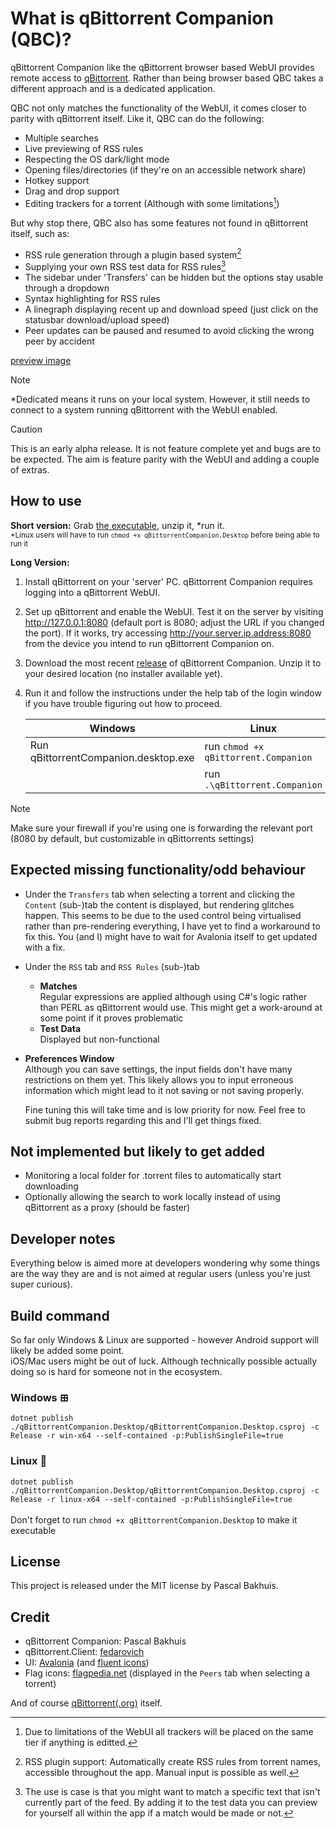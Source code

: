 ﻿# What is  qBittorrent Companion (QBC)?
qBittorrent Companion like the qBittorrent browser based WebUI provides remote access to [qBittorrent](https://www.qBittorrent.org/). Rather than being browser based
QBC takes a different approach and is a dedicated application.

QBC not only matches the functionality of the WebUI, it comes closer to parity with qBittorrent itself. Like it, QBC can do the following:
* Multiple searches 
* Live previewing of RSS rules 
* Respecting the OS dark/light mode
* Opening files/directories (if they're on an accessible network share)
* Hotkey support
* Drag and drop support 
* Editing trackers for a torrent (Although with some limitations[^1])

But why stop there, QBC also has some features not found in qBittorrent itself, such as:
* RSS rule generation through a plugin based system[^2]
* Supplying your own RSS test data for RSS rules[^3]
* The sidebar under 'Transfers' can be hidden but the options stay usable through a dropdown 
* Syntax highlighting for RSS rules
* A linegraph displaying recent up and download speed (just click on the statusbar download/upload speed)
* Peer updates can be paused and resumed to avoid clicking the wrong peer by accident

[^1]: Due to limitations of the WebUI all trackers will be placed on the same tier if anything is editted.
[^2]: RSS plugin support: Automatically create RSS rules from torrent names, accessible throughout the app. Manual input is possible as well.
[^3]: The use is case is that you might want to match a specific text that isn't currently part of the feed. By adding it to the test data you can preview for yourself all within the app if a match would be made or not.

[preview image](https://i.imgur.com/uoMtuEA.gif)

>[!NOTE]
> *Dedicated means it runs on your local system. However, it still needs to connect to a system running qBittorrent with the WebUI enabled.

> [!CAUTION]
> This is an early alpha release. It is not feature complete yet and bugs are to be expected. The aim is feature parity with  the WebUI and adding a couple of extras.

## How to use
**Short version:** Grab [the executable](https://github.com/Axeia/qBittorrentCompanion/releases/), unzip it, *run it.<br/>
<sub>*Linux users will have to run `chmod +x qBittorrentCompanion.Desktop` before being able to run it</sub>

**Long Version:**
1. Install qBittorrent on your 'server' PC. qBittorrent Companion requires logging into a qBittorrent WebUI.
2. Set up qBittorrent and enable the WebUI. Test it on the server by visiting http://127.0.0.1:8080 (default port is 8080; adjust the URL if you changed the port).
If it works, try accessing http://your.server.ip.address:8080 from the device you intend to run qBittorrent Companion on.
3. Download the most recent [release](https://github.com/Axeia/qBittorrentCompanion/releases/) of qBittorrent Companion. 
Unzip it to your desired location (no installer available yet).
4. Run it and follow the instructions under the help tab of the login window if you have trouble figuring out how to proceed.

    | Windows                              | Linux                                |
    | ------------------------------------ | ------------------------------------ |
    | Run qBittorrentCompanion.desktop.exe | run `chmod +x qBittorrent.Companion` |
    |                                      | run `.\qBittorrent.Companion`        |

>[!NOTE]
> Make sure your firewall if you're using one is forwarding the relevant port (8080 by default, but customizable in qBittorrents settings)

## Expected missing functionality/odd behaviour

* Under the `Transfers` tab when selecting a torrent and clicking the `Content` (sub-)tab the content is displayed, but rendering glitches happen. This seems to be due to the used control being virtualised rather than pre-rendering everything, I have yet to find a workaround to fix this. You (and I) might have to wait for Avalonia itself to get updated with a fix.
* Under the `RSS` tab and `RSS Rules` (sub-)tab
	* **Matches**<br/>
	Regular expressions are applied although using C#'s logic rather than PERL as qBittorrent would use. This might get a work-around at some point if it proves problematic
	* **Test Data**<br/>
	Displayed but non-functional
* **Preferences Window**<br/>
  Although you can save settings, the input fields don't have many restrictions on them yet. This likely allows you to input erroneous information which might lead to it not saving or not saving properly.

  Fine tuning this will take time and is low priority for now. Feel free to submit bug reports regarding this and I'll get things fixed.

## Not implemented but likely to get added
* Monitoring a local folder for .torrent files to automatically start downloading
* Optionally allowing the search to work locally instead of using qBittorrent as a proxy (should be faster)

## Developer notes
Everything below is aimed more at developers wondering why some things are the way they are and is not aimed at regular users (unless you're just super curious).

## Build command
So far only Windows & Linux are supported - however Android support will likely be added some point. <br/>
iOS/Mac users might be out of luck. Although technically possible actually doing so is hard for someone not in the ecosystem.
### Windows ⊞<br/>
```dotnet publish ./qBittorrentCompanion.Desktop/qBittorrentCompanion.Desktop.csproj -c Release -r win-x64 --self-contained -p:PublishSingleFile=true```

### Linux 🐧<br/>
```dotnet publish ./qBittorrentCompanion.Desktop/qBittorrentCompanion.Desktop.csproj -c Release -r linux-x64 --self-contained -p:PublishSingleFile=true```<br/>
<br/>
Don't forget to run `chmod +x qBittorrentCompanion.Desktop` to make it executable

## License
This project is released under the MIT license by Pascal Bakhuis.

## Credit
* qBittorrent Companion: Pascal Bakhuis 
* qBittorrent.Client: [fedarovich](https://github.com/fedarovich/qBittorrent-net-client)
* UI:  [Avalonia](https://avaloniaui.net/) (and [fluent icons](https://github.com/davidxuang/FluentIcons))
* Flag icons: [flagpedia.net](https://flagpedia.net/) (displayed in the `Peers` tab when selecting a torrent)

And of course [qBittorrent(.org)](https://www.qBittorrent.org/) itself. 